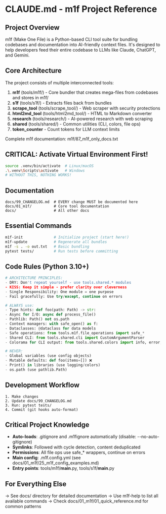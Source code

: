 # CLAUDE.md - m1f Project Reference

## Project Overview
m1f (Make One File) is a Python-based CLI tool suite for bundling codebases and documentation into AI-friendly context files. It's designed to help developers feed their entire codebase to LLMs like Claude, ChatGPT, and Gemini.

## Core Architecture
The project consists of multiple interconnected tools:
1. **m1f** (tools/m1f/) - Core bundler that creates mega-files from codebases and stores in m1f/
2. **s1f** (tools/s1f/) - Extracts files back from bundles
3. **scrape_tool** (tools/scrape_tool/) - Web scraper with security protections
4. **html2md_tool** (tools/html2md_tool/) - HTML to Markdown converter
5. **research** (tools/research/) - AI-powered research with web scraping
6. **shared** (tools/shared/) - Common utilities (CLI, colors, file ops)
7. **token_counter** - Count tokens for LLM context limits

Complete m1f documentation: m1f/87_m1f_only_docs.txt

## CRITICAL: Activate Virtual Environment First!
```bash
source .venv/bin/activate  # Linux/macOS
.\.venv\Scripts\activate   # Windows
# WITHOUT THIS, NOTHING WORKS!
```

## Documentation
```
docs/99_CHANGELOG.md  # EVERY change MUST be documented here
docs/01_m1f/          # Core tool documentation
docs/                 # All other docs
```

## Essential Commands
```bash
m1f-init              # Initialize project (start here!)
m1f-update            # Regenerate all bundles
m1f -s . -o out.txt   # Basic bundling
pytest tests/         # Run tests before committing
```

## Code Rules (Python 3.10+)
```python
# ARCHITECTURE PRINCIPLES:
- DRY: Don't repeat yourself - use tools.shared.* modules
- KISS: Keep it simple - prefer clarity over cleverness
- Single Responsibility: One module = one purpose
- Fail gracefully: Use try/except, continue on errors

# ALWAYS use:
- Type hints: def foo(path: Path) -> str:
- Async for I/O: async def process_file()
- Pathlib: Path() not os.path
- Context managers: with safe_open() as f:
- Dataclasses: @dataclass for data models
- Safe operations: from tools.m1f.file_operations import safe_*
- Shared CLI: from tools.shared.cli import CustomArgumentParser
- Colorama for CLI output: from tools.shared.colors import info, error, success

# NEVER:
- Global variables (use config objects)
- Mutable defaults: def foo(items=[]) ❌
- Print() in libraries (use logging/colors)
- os.path (use pathlib.Path)
```

## Development Workflow
```
1. Make changes
2. Update docs/99_CHANGELOG.md
3. Run: pytest tests/
4. Commit (git hooks auto-format)
```

## Critical Project Knowledge
- **Auto-loads**: .gitignore and .m1fignore automatically (disable: --no-auto-gitignore)
- **Symlinks**: Followed with cycle detection, content deduplicated
- **Permissions**: All file ops use safe_* wrappers, continue on errors
- **Main config**: .m1f.config.yml (see docs/01_m1f/25_m1f_config_examples.md)
- **Entry points**: tools/m1f/__main__.py, tools/s1f/__main__.py

## For Everything Else
→ See docs/ directory for detailed documentation
→ Use m1f-help to list all available commands
→ Check docs/01_m1f/01_quick_reference.md for common patterns
